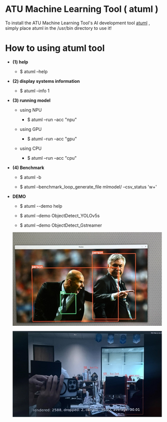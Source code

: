 # ATU Machine Learning Tool ( atuml )
To install the ATU Machine Learning Tool's AI development tool [atuml](https://github.com/weilly0912/ATU_ML_Tool/blob/main/atuml) , simply place atuml in the /usr/bin directory to use it!

# How to using atuml tool

* **(1) help**

  * $ atuml –help


* **(2) display systems information**

  * $ atuml –info 1

* **(3) running model**

  * using NPU

    * $ atuml –run <tflite> –acc "npu"

  * using GPU

    * $ atuml –run <tflite> –acc "gpu"

  * using CPU

    * $ atuml –run <tflite> –acc "cpu"

* **(4) Benchmark**

  * $ atuml -b <tflite>

  * $ atuml –benchmark_loop_generate_file mlmodel/ –csv_status 'w+'

* **DEMO**

  * $ atuml --demo help

  * $ atuml –demo ObjectDetect_YOLOv5s

  * $ atuml –demo ObjectDetect_Gstreamer
 
  ![圖1](https://github.com/weilly0912/ATU_ML_Tool/blob/main/result_1.jpg)
  
  ![圖2](https://github.com/weilly0912/ATU_ML_Tool/blob/main/result_2.jpg)
